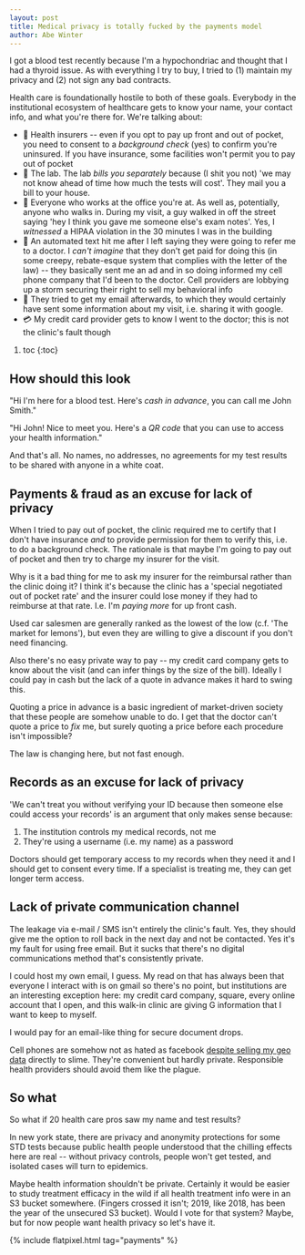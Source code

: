 ```yaml
---
layout: post
title: Medical privacy is totally fucked by the payments model
author: Abe Winter
---
```


I got a blood test recently because I'm a hypochondriac and thought that I had a thyroid issue. As with everything I try to buy, I tried to (1) maintain my privacy and (2) not sign any bad contracts.

Health care is foundationally hostile to both of these goals. Everybody in the institutional ecosystem of healthcare gets to know your name, your contact info, and what you're there for. We're talking about:

* 🏦 Health insurers -- even if you opt to pay up front and out of pocket, you need to consent to a *background check* (yes) to confirm you're uninsured. If you have insurance, some facilities won't permit you to pay out of pocket
* 🧫 The lab. The lab *bills you separately* because (I shit you not) 'we may not know ahead of time how much the tests will cost'. They mail you a bill to your house.
* 🥼 Everyone who works at the office you're at. As well as, potentially, anyone who walks in. During my visit, a guy walked in off the street saying 'hey I think you gave me someone else's exam notes'. Yes, I *witnessed* a HIPAA violation in the 30 minutes I was in the building
* 📱 An automated text hit me after I left saying they were going to refer me to a doctor. I *can't imagine* that they don't get paid for doing this (in some creepy, rebate-esque system that complies with the letter of the law) -- they basically sent me an ad and in so doing informed my cell phone company that I'd been to the doctor. Cell providers are lobbying up a storm securing their right to sell my behavioral info
* 📧 They tried to get my email afterwards, to which they would certainly have sent some information about my visit, i.e. sharing it with google.
* 💳 My credit card provider gets to know I went to the doctor; this is not the clinic's fault though

1. toc
{:toc}

## How should this look

"Hi I'm here for a blood test. Here's *cash in advance*, you can call me John Smith."

"Hi John! Nice to meet you. Here's a *QR code* that you can use to access your health information."

And that's all. No names, no addresses, no agreements for my test results to be shared with anyone in a white coat.

## Payments & fraud as an excuse for lack of privacy

When I tried to pay out of pocket, the clinic required me to certify that I don't have insurance *and* to provide permission for them to verify this, i.e. to do a background check. The rationale is that maybe I'm going to pay out of pocket and then try to charge my insurer for the visit.

Why is it a bad thing for me to ask my insurer for the reimbursal rather than the clinic doing it? I think it's because the clinic has a 'special negotiated out of pocket rate' and the insurer could lose money if they had to reimburse at that rate. I.e. I'm *paying more* for up front cash.

Used car salesmen are generally ranked as the lowest of the low (c.f. 'The market for lemons'), but even they are willing to give a discount if you don't need financing.

Also there's no easy private way to pay -- my credit card company gets to know about the visit (and can infer things by the size of the bill). Ideally I could pay in cash but the lack of a quote in advance makes it hard to swing this.

Quoting a price in advance is a basic ingredient of market-driven society that these people are somehow unable to do. I get that the doctor can't quote a price to *fix* me, but surely quoting a price before each procedure isn't impossible?

The law is changing here, but not fast enough.

## Records as an excuse for lack of privacy

'We can't treat you without verifying your ID because then someone else could access your records' is an argument that only makes sense because:

1. The institution controls my medical records, not me
2. They're using a username (i.e. my name) as a password

Doctors should get temporary access to my records when they need it and I should get to consent every time. If a specialist is treating me, they can get longer term access.

## Lack of private communication channel

The leakage via e-mail / SMS isn't entirely the clinic's fault. Yes, they should give me the option to roll back in the next day and not be contacted. Yes it's my fault for using free email. But it sucks that there's no digital communications method that's consistently private.

I could host my own email, I guess. My read on that has always been that everyone I interact with is on gmail so there's no point, but institutions are an interesting exception here: my credit card company, square, every online account that I open, and this walk-in clinic are giving G information that I want to keep to myself.

I would pay for an email-like thing for secure document drops.

Cell phones are somehow not as hated as facebook [despite selling my geo data](https://www.theverge.com/2018/6/19/17478934/verizon-selling-real-time-location-data-third-party-securus-wyden) directly to slime. They're convenient but hardly private. Responsible health providers should avoid them like the plague.

## So what

So what if 20 health care pros saw my name and test results?

In new york state, there are privacy and anonymity protections for some STD tests because public health people understood that the chilling effects here are real -- without privacy controls, people won't get tested, and isolated cases will turn to epidemics.

Maybe health information shouldn't be private. Certainly it would be easier to study treatment efficacy in the wild if all health treatment info were in an S3 bucket somewhere. (Fingers crossed it isn't; 2019, like 2018, has been the year of the unsecured S3 bucket). Would I vote for that system? Maybe, but for now people want health privacy so let's have it.

{% include flatpixel.html tag="payments" %}
